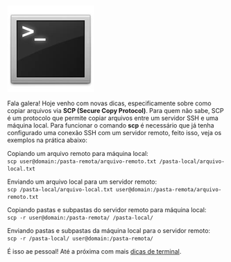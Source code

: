 ![Terminal Console Linux](/images/terminal-console-linux.jpg)

Fala galera! Hoje venho com novas dicas, especificamente sobre como copiar arquivos via **SCP (Secure Copy Protocol)**. Para quem não sabe, SCP é um protocolo que permite copiar arquivos entre um servidor SSH e uma máquina local. Para funcionar o comando **scp** é necessário que já tenha configurado uma conexão SSH com um servidor remoto, feito isso, veja os exemplos na prática abaixo:

Copiando um arquivo remoto para máquina local:  
`scp user@domain:/pasta-remota/arquivo-remoto.txt /pasta-local/arquivo-local.txt`

Enviando um arquivo local para um servidor remoto:  
`scp /pasta-local/arquivo-local.txt user@domain:/pasta-remota/arquivo-remoto.txt`

Copiando pastas e subpastas do servidor remoto para máquina local:  
`scp -r user@domain:/pasta-remota/ /pasta-local/`

Enviando pastas e subpastas da máquina local para o servidor remoto:  
`scp -r /pasta-local/ user@domain:/pasta-remota/`

É isso ae pessoal! Até a próxima com mais [dicas de terminal](/dicas-de-terminal "Dicas de terminal").
